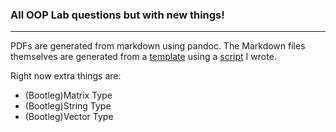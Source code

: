 
### All OOP Lab questions but with new things! 
---  

PDFs are generated from markdown using pandoc. The Markdown files themselves are generated from a [template](template.md) using a [script](https://github.com/crestfalln/assignment-md-maker) I wrote. 

Right now extra things are:  
* (Bootleg)Matrix Type  
* (Bootleg)String Type 
* (Bootleg)Vector Type